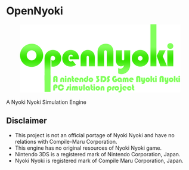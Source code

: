 # OpenNyoki
<p align="center">
    <img src="Documentation/OpenNyokiTopBanner.png" />
</p>

A Nyoki Nyoki Simulation Engine


## Disclaimer

* This project is not an official portage of Nyoki Nyoki and have no relations with Compile-Maru Corporation.
* This engine has no original resources of Nyoki Nyoki game.
* Nintendo 3DS is a registered mark of Nintendo Corporation, Japan.
* Nyoki Nyoki is registered mark of Compile Maru Corporation, Japan.